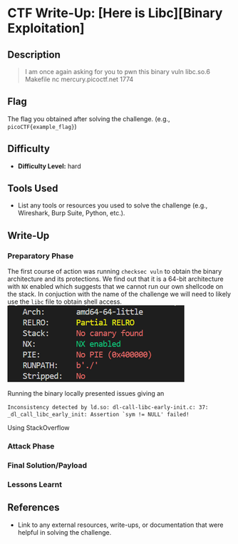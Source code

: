 # CTF Write-Up: [Here is Libc][Binary Exploitation]

## Description
>I am once again asking for you to pwn this binary vuln libc.so.6 Makefile nc mercury.picoctf.net 1774


## Flag
The flag you obtained after solving the challenge. (e.g., `picoCTF{example_flag}`)

## Difficulty
- **Difficulty Level:** hard

## Tools Used
- List any tools or resources you used to solve the challenge (e.g., Wireshark, Burp Suite, Python, etc.).

## Write-Up

### Preparatory Phase

The first course of action was running `checksec vuln` to obtain the binary architecture and its protections. We find out that it is a 64-bit architecture with `NX` enabled which suggests that we cannot run our own shellcode on the stack. In conjuction with the name of the challenge we will need to likely use the `libc` file to obtain shell access. 
![alt text](image.png)

Running the binary locally presented issues giving an 
```
Inconsistency detected by ld.so: dl-call-libc-early-init.c: 37: _dl_call_libc_early_init: Assertion `sym != NULL' failed!
```
Using StackOverflow 
### Attack Phase

### Final Solution/Payload


### Lessons Learnt

## References
- Link to any external resources, write-ups, or documentation that were helpful in solving the challenge.

